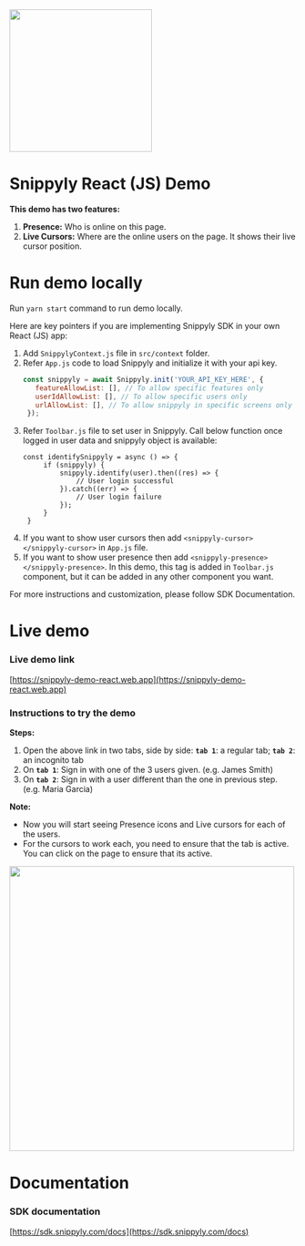 <img src="https://snippyly.com/assets/logo/logo_colored_black.svg" width="250">


# Snippyly React (JS) Demo
**This demo has two features:**
1. **Presence:** Who is online on this page.
2. **Live Cursors:** Where are the online users on the page. It shows their live cursor position.

# Run demo locally

Run `yarn start` command to run demo locally.

Here are key pointers if you are implementing Snippyly SDK in your own React (JS) app:

1. Add `SnippylyContext.js` file in `src/context` folder.
2. Refer `App.js` code to load Snippyly and initialize it with your api key.
   ```js
   const snippyly = await Snippyly.init('YOUR_API_KEY_HERE', {
      featureAllowList: [], // To allow specific features only
      userIdAllowList: [], // To allow specific users only
      urlAllowList: [], // To allow snippyly in specific screens only
    }); 
   ```
3. Refer `Toolbar.js` file to set user in Snippyly. Call below function once logged in user data and snippyly object is available:
   ```JS
   const identifySnippyly = async () => {
        if (snippyly) {
            snippyly.identify(user).then((res) => {
                // User login successful
            }).catch((err) => {
                // User login failure
            });
        }
    }
   ```
4. If you want to show user cursors then add `<snippyly-cursor></snippyly-cursor>` in `App.js` file.
5. If you want to show user presence then add `<snippyly-presence></snippyly-presence>`. In this demo, this tag is added in `Toolbar.js` component, but it can be added in any other component you want.

For more instructions and customization, please follow SDK Documentation.

# Live demo

### Live demo link
[https://snippyly-demo-react.web.app](https://snippyly-demo-react.web.app)

### Instructions to try the demo

**Steps:**
1. Open the above link in two tabs, side by side: **`tab 1`**: a regular tab; **`tab 2`**: an incognito tab
2. On **`tab 1`**: Sign in with one of the 3 users given. (e.g. James Smith)
3. On **`tab 2`**: Sign in with a user different than the one in previous step. (e.g. Maria Garcia)

**Note:**
* Now you will start seeing Presence icons and Live cursors for each of the users.
* For the cursors to work each, you need to ensure that the tab is active. You can click on the page to ensure that its active.

<img src="https://snippyly.com/assets/images/react-demo.gif" width="500">



# Documentation

### SDK documentation
[https://sdk.snippyly.com/docs](https://sdk.snippyly.com/docs)

